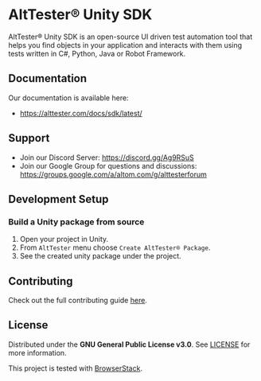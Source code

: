 # AltTester® Unity SDK

AltTester® Unity SDK is an open-source UI driven test automation tool that helps you find objects in your application and interacts with them using tests written in C#, Python, Java or Robot Framework.

## Documentation

Our documentation is available here:

* https://alttester.com/docs/sdk/latest/

## Support

* Join our Discord Server: https://discord.gg/Ag9RSuS
* Join our Google Group for questions and discussions: https://groups.google.com/a/altom.com/g/alttesterforum

## Development Setup

### Build a Unity package from source

1. Open your project in Unity.
1. From `AltTester` menu choose `Create AltTester® Package`.
1. See the created unity package under the project.

## Contributing

Check out the full contributing guide [here](https://alttester.com/docs/sdk/latest/pages/contributing.html).

## License

Distributed under the **GNU General Public License v3.0**. See [LICENSE](https://github.com/alttester/AltTester-Unity-SDK/blob/master/LICENSE) for more information.

This project is tested with [BrowserStack](https://www.browserstack.com/).
